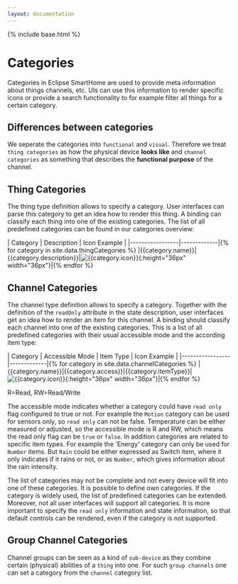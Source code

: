 ```yaml
---
layout: documentation
---
```


{% include base.html %}

# Categories

Categories in Eclipse SmartHome are used to provide meta information about things channels, etc. UIs can use this information to render specific icons or provide a search functionality to for example filter all things for a certain category.

## Differences between categories

We seperate the categories into `functional` and `visual`. Therefore we treat `thing categories` as how the physical device **looks like** and `channel categories` as something that describes the **functional purpose** of the channel.

## Thing Categories

The thing type definition allows to specify a category. User interfaces can parse this category to get an idea how to render this thing. A binding can classify each thing into one of the existing categories. The list of all predefined categories can be found in our categories overview:

| Category        | Description | Icon Example |
|-----------------|-------------|{% for category in site.data.thingCategories %}
|{{category.name}}|{{category.description}}|![{{category.icon}}](../../features/ui/iconset/classic/icons/{{category.icon}}){:height="36px" width="36px"}|{% endfor %}

## Channel Categories

The channel type definition allows to specify a category. Together with the definition of the `readOnly` attribute in the state description, user interfaces get an idea how to render an item for this channel. A binding should classify each channel into one of the existing categories. This is a list of all predefined categories with their usual accessible mode and the according item type:

| Category        | Accessible Mode | Item Type | Icon Example |
|-----------------|-------------|{% for category in site.data.channelCategories %}
|{{category.name}}|{{category.access}}|{{category.itemType}}|![{{category.icon}}](../../features/ui/iconset/classic/icons/{{category.icon}}){:height="36px" width="36px"}|{% endfor %}

R=Read, RW=Read/Write

The accessible mode indicates whether a category could have `read only` flag configured to true or not. For example the `Motion` category can be used for sensors only, so `read only` can not be false. Temperature can be either measured or adjusted, so the accessible mode is R and RW, which means the read only flag can be `true` or `false`. In addition categories are related to specific item types. For example the 'Energy' category can only be used for `Number` items. But `Rain` could be either expressed as Switch item, where it only indicates if it rains or not, or as `Number`, which gives information about the rain intensity.

The list of categories may not be complete and not every device will fit into one of these categories. It is possible to define own categories. If the category is widely used, the list of predefined categories can be extended. Moreover, not all user interfaces will support all categories. It is more important to specify the `read only` information and state information, so that default controls can be rendered, even if the category is not supported.

## Group Channel Categories

Channel groups can be seen as a kind of `sub-device` as they combine certain (physical) abilities of a `thing` into one. For such `group channels` one can set a category from the `channel` category list.
